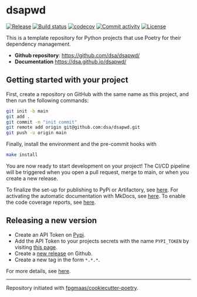 # dsapwd

[![Release](https://img.shields.io/github/v/release/dsa/dsapwd)](https://img.shields.io/github/v/release/dsa/dsapwd)
[![Build status](https://img.shields.io/github/actions/workflow/status/dsa/dsapwd/main.yml?branch=main)](https://github.com/dsa/dsapwd/actions/workflows/main.yml?query=branch%3Amain)
[![codecov](https://codecov.io/gh/dsa/dsapwd/branch/main/graph/badge.svg)](https://codecov.io/gh/dsa/dsapwd)
[![Commit activity](https://img.shields.io/github/commit-activity/m/dsa/dsapwd)](https://img.shields.io/github/commit-activity/m/dsa/dsapwd)
[![License](https://img.shields.io/github/license/dsa/dsapwd)](https://img.shields.io/github/license/dsa/dsapwd)

This is a template repository for Python projects that use Poetry for their dependency management.

- **Github repository**: <https://github.com/dsa/dsapwd/>
- **Documentation** <https://dsa.github.io/dsapwd/>

## Getting started with your project

First, create a repository on GitHub with the same name as this project, and then run the following commands:

```bash
git init -b main
git add .
git commit -m "init commit"
git remote add origin git@github.com:dsa/dsapwd.git
git push -u origin main
```

Finally, install the environment and the pre-commit hooks with

```bash
make install
```

You are now ready to start development on your project!
The CI/CD pipeline will be triggered when you open a pull request, merge to main, or when you create a new release.

To finalize the set-up for publishing to PyPi or Artifactory, see [here](https://fpgmaas.github.io/cookiecutter-poetry/features/publishing/#set-up-for-pypi).
For activating the automatic documentation with MkDocs, see [here](https://fpgmaas.github.io/cookiecutter-poetry/features/mkdocs/#enabling-the-documentation-on-github).
To enable the code coverage reports, see [here](https://fpgmaas.github.io/cookiecutter-poetry/features/codecov/).

## Releasing a new version

- Create an API Token on [Pypi](https://pypi.org/).
- Add the API Token to your projects secrets with the name `PYPI_TOKEN` by visiting [this page](https://github.com/dsa/dsapwd/settings/secrets/actions/new).
- Create a [new release](https://github.com/dsa/dsapwd/releases/new) on Github.
- Create a new tag in the form `*.*.*`.

For more details, see [here](https://fpgmaas.github.io/cookiecutter-poetry/features/cicd/#how-to-trigger-a-release).

---

Repository initiated with [fpgmaas/cookiecutter-poetry](https://github.com/fpgmaas/cookiecutter-poetry).
